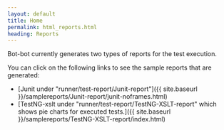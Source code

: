 ```yaml
---
layout: default
title: Home
permalink: html_reports.html
heading: Reports
---
```

Bot-bot currently generates two types of reports for the test execution.

You can click on the following links to see the sample reports that are generated:

- [Junit under "runner/test-report/Junit-report"]({{ site.baseurl }}/samplereports/Junit-report/junit-noframes.html)
- [TestNG-xslt under "runner/test-report/TestNG-XSLT-report" which shows pie charts for executed tests.]({{ site.baseurl }}/samplereports/TestNG-XSLT-report/index.html)
